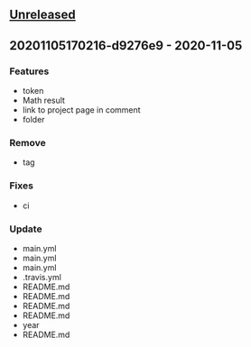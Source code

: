 <a name="unreleased"></a>
## [Unreleased]


<a name="20201105170216-d9276e9"></a>
## 20201105170216-d9276e9 - 2020-11-05
### Features
- token
- Math result
- link to project page in comment
- folder

### Remove
- tag

### Fixes
- ci

### Update
- main.yml
- main.yml
- main.yml
- .travis.yml
- README.md
- README.md
- README.md
- README.md
- year
- README.md


[Unreleased]: https://github.com/opalenet-adrien/benchmark-php/compare/20201105170216-d9276e9...HEAD
